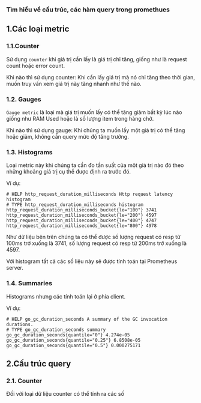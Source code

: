 ### Tìm hiểu về cấu trúc, các hàm query trong promethues


## 1.Các loại metric

### 1.1.Counter

Sử dụng `counter` khi giá trị cần lấy là giá trị chỉ tăng, giống như là request count hoặc error count.

Khi nào thì sử dụng counter: Khi cần lấy giá trị mà nó chỉ tăng theo thời gian, muốn truy vấn xem giá trị này tăng nhanh như thế nào.

### 1.2. Gauges

`Gauge metric` là loại mà giá trị muốn lấy có thể tăng giảm bất kỳ lúc nào giống như RAM Used hoặc là số lượng item trong hàng chờ.

Khi nào thì sử dụng gauge: Khi chúng ta muốn lấy một giá trị có thể tăng hoặc giảm, không cần query mức độ tăng trưởng.

### 1.3. Histograms

Loại metric này khi chúng ta cần đo tần suất của một giá trị nào đó theo những khoảng giá trị cụ thể được định ra trước đó.

Ví dụ:

```
# HELP http_request_duration_milliseconds Http request latency histogram
# TYPE http_request_duration_milliseconds histogram
http_request_duration_milliseconds_bucket{le="100"} 3741
http_request_duration_milliseconds_bucket{le="200"} 4597
http_request_duration_milliseconds_bucket{le="400"} 4747
http_request_duration_milliseconds_bucket{le="800"} 4978
```

Như dữ liệu bên trên chúng ta có thể được số lượng request có resp từ 100ms trở xuống là 3741, số lượng request có resp từ 200ms trở xuống là 4597.

Với histogram tất cả các số liệu này sẽ được tính toán tại Prometheus server.

### 1.4. Summaries

Histograms nhưng các tính toán lại ở phía client.

Ví dụ:

```
# HELP go_gc_duration_seconds A summary of the GC invocation durations.
# TYPE go_gc_duration_seconds summary
go_gc_duration_seconds{quantile="0"} 4.274e-05
go_gc_duration_seconds{quantile="0.25"} 6.8508e-05
go_gc_duration_seconds{quantile="0.5"} 0.000275171
```

## 2.Cấu trúc query

### 2.1. Counter

Đối với loại dữ liệu counter có thể tính ra các số





